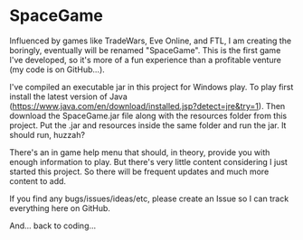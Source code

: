 SpaceGame
=========
Influenced by games like TradeWars, Eve Online, and FTL, I am creating the boringly, eventually will be renamed "SpaceGame".  This is the first game I've developed, so it's more of a fun experience than a profitable venture (my code is on GitHub...).

I've compiled an executable jar in this project for Windows play.  To play first install the latest version of Java (https://www.java.com/en/download/installed.jsp?detect=jre&try=1).  Then download the SpaceGame.jar file along with the resources folder from this project.  Put the .jar and resources inside the same folder and run the jar.  It should run, huzzah?

There's an in game help menu that should, in theory, provide you with enough information to play.  But there's very little content considering I just started this project.  So there will be frequent updates and much more content to add.

If you find any bugs/issues/ideas/etc, please create an Issue so I can track everything here on GitHub.

And... back to coding...
